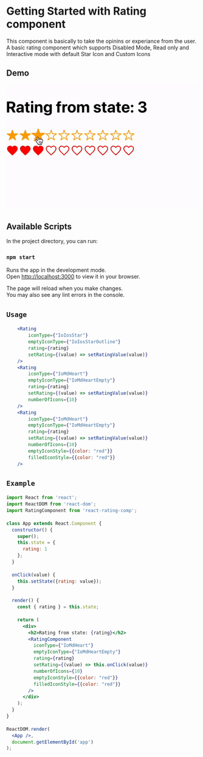 # Getting Started with Rating component
 This component is basically to take the opinins or experiance from the user.
A basic rating component which supports Disabled Mode, Read only  and Interactive mode with default Star Icon and Custom Icons

##  Demo

![](https://github.com/krishna724/react-rating-component/blob/master/ezgif.com-gif-maker.gif)

## Available Scripts

In the project directory, you can run:

### `npm start`

Runs the app in the development mode.\
Open [http://localhost:3000](http://localhost:3000) to view it in your browser.

The page will reload when you make changes.\
You may also see any lint errors in the console.

## `Usage`

```jsx
    <Rating
        iconType={"IoIosStar"}
        emptyIconType={"IoIosStarOutline"}
        rating={rating}
        setRating={(value) => setRatingValue(value)}
    />
    <Rating
        iconType={"IoMdHeart"}
        emptyIconType={"IoMdHeartEmpty"}
        rating={rating}
        setRating={(value) => setRatingValue(value)}
        numberOfIcons={10}
    />
    <Rating
        iconType={"IoMdHeart"}
        emptyIconType={"IoMdHeartEmpty"}
        rating={rating}
        setRating={(value) => setRatingValue(value)}
        numberOfIcons={10}
        emptyIconStyle={{color: "red"}}
        filledIconStyle={{color: "red"}}
    />
```


## `Example`
```jsx
import React from 'react';
import ReactDOM from 'react-dom';
import RatingComponent from 'react-rating-comp';

class App extends React.Component {
  constructor() {
    super();
    this.state = {
      rating: 1
    };
  }

  onClick(value) {
    this.setState({rating: value});
  }

  render() {
    const { rating } = this.state;
    
    return (                
      <div>
        <h2>Rating from state: {rating}</h2>
        <RatingComponent
          iconType={"IoMdHeart"}
          emptyIconType={"IoMdHeartEmpty"}
          rating={rating}
          setRating={(value) => this.onClick(value)}
          numberOfIcons={10}
          emptyIconStyle={{color: "red"}}
          filledIconStyle={{color: "red"}}
        />
      </div>
    );
  }
}

ReactDOM.render(
  <App />, 
  document.getElementById('app')
);
```